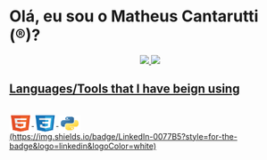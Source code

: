 # Olá, eu sou o Matheus Cantarutti (®)?

<div align="center">
  <a href="https://github.com/cantaruttim">
  <img height="180em" src="https://github-readme-stats.vercel.app/api?username=cantaruttim&show_icons=true&theme=dark&include_all_commits=true&count_private=true"/>
  <img height="180em" src="https://github-readme-stats.vercel.app/api/top-langs/?username=cantaruttim&layout=compact&langs_count=7&theme=dark"/>
</div>

  
  
## Languages/Tools that I have beign using 

  <div style="display: inline_block"><br>
  <img align="center" alt="Canta-HTML" height="30" width="40" src="https://raw.githubusercontent.com/devicons/devicon/master/icons/html5/html5-original.svg">
  <img align="center" alt="Canta-CSS" height="30" width="40" src="https://raw.githubusercontent.com/devicons/devicon/master/icons/css3/css3-original.svg">
  <img align="center" alt="Canta-Python" height="30" width="40" src="https://raw.githubusercontent.com/devicons/devicon/master/icons/python/python-original.svg">
</div>
  
<div>  
  (https://img.shields.io/badge/LinkedIn-0077B5?style=for-the-badge&logo=linkedin&logoColor=white)
</div>
